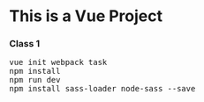 <h1>This is a Vue Project</h1>

<h3>Class 1</h3>

<pre>
vue init webpack task
npm install
npm run dev
npm install sass-loader node-sass --save
</pre>
